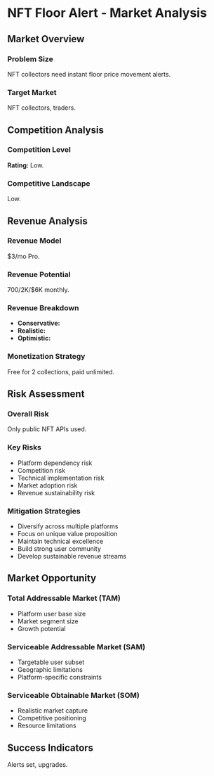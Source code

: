 # NFT Floor Alert - Market Analysis

## Market Overview

### Problem Size
NFT collectors need instant floor price movement alerts.

### Target Market
NFT collectors, traders.

## Competition Analysis

### Competition Level
**Rating:** Low.

### Competitive Landscape
Low.

## Revenue Analysis

### Revenue Model
$3/mo Pro.

### Revenue Potential
$700/$2K/$6K monthly.

### Revenue Breakdown
- **Conservative:** 
- **Realistic:** 
- **Optimistic:** 

### Monetization Strategy
Free for 2 collections, paid unlimited.

## Risk Assessment

### Overall Risk
Only public NFT APIs used.

### Key Risks
- Platform dependency risk
- Competition risk
- Technical implementation risk
- Market adoption risk
- Revenue sustainability risk

### Mitigation Strategies
- Diversify across multiple platforms
- Focus on unique value proposition
- Maintain technical excellence
- Build strong user community
- Develop sustainable revenue streams

## Market Opportunity

### Total Addressable Market (TAM)
- Platform user base size
- Market segment size
- Growth potential

### Serviceable Addressable Market (SAM)
- Targetable user subset
- Geographic limitations
- Platform-specific constraints

### Serviceable Obtainable Market (SOM)
- Realistic market capture
- Competitive positioning
- Resource limitations

## Success Indicators
Alerts set, upgrades.

